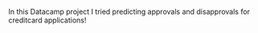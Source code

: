 In this Datacamp project I tried predicting approvals and disapprovals for creditcard applications! 
